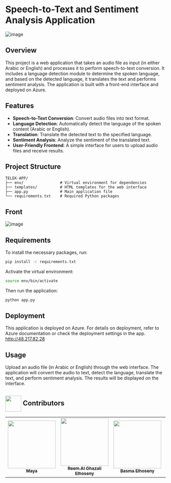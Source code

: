  # Speech-to-Text and Sentiment Analysis Application

![image](https://github.com/user-attachments/assets/f8fa4ac8-c18c-4900-8ca9-603e6aeffe92)



## Overview

This project is a web application that takes an audio file as input (in either Arabic or English) and processes it to perform speech-to-text conversion. It includes a language detection module to determine the spoken language, and based on the detected language, it translates the text and performs sentiment analysis. The application is built with a front-end interface and deployed on Azure.

## Features

- **Speech-to-Text Conversion**: Convert audio files into text format.
- **Language Detection**: Automatically detect the language of the spoken content (Arabic or English).
- **Translation**: Translate the detected text to the specified language.
- **Sentiment Analysis**: Analyze the sentiment of the translated text.
- **User-Friendly Frontend**: A simple interface for users to upload audio files and receive results.


## Project Structure
```
TELEK-APP/
├── env/                # Virtual environment for dependencies
├── templates/          # HTML templates for the web interface
├── app.py              # Main application file
└── requirements.txt    # Required Python packages
```

## Front
![image](https://github.com/user-attachments/assets/29d63ef8-2efb-4541-b396-6248792860cf)


## Requirements

To install the necessary packages, run:

```bash
pip install -r requirements.txt
```

Activate the virtual environment:

```bash
source env/bin/activate
```

Then run the application:

```bash
python app.py
```

## Deployment
This application is deployed on Azure. For details on deployment, refer to Azure documentation or check the deployment settings in the app. http://48.217.82.28


## Usage
Upload an audio file (in Arabic or English) through the web interface.
The application will convert the audio to text, detect the language, translate the text, and perform sentiment analysis.
The results will be displayed on the interface.



<!-- Contributors -->
## <img  align= center width=50px height=50px src="https://media1.giphy.com/media/WFZvB7VIXBgiz3oDXE/giphy.gif?cid=6c09b952tmewuarqtlyfot8t8i0kh6ov6vrypnwdrihlsshb&rid=giphy.gif&ct=s"> Contributors <a id = "contributors"></a>

<!-- Contributors list -->
<table align="center" >
  <tr>
        <td align="center"><a href="https://github.com/MightyMaya"><img src="https://avatars.githubusercontent.com/u/130902434?v=4" width="150px;" alt=""/><br /><sub><b>Maya</b></sub></a><br /></td>
        <td align="center"><a href="https://github.com/Reem463"><img src="https://avatars.githubusercontent.com/u/181993417?v=4" width="150px;" alt=""/><br /><sub><b>Reem Al Ghazali Elhoseny</b></sub></a><br /></td>
        <td align="center"><a href="https://github.com/BasmaElhoseny01"><img src="https://avatars.githubusercontent.com/u/72309546?v=4" width="150px;" alt=""/><br /><sub><b>Basma Elhoseny</b></sub></a><br /></td>
        <td align="center"><a href="https://github.com/MrJouH4"><img src="https://avatars.githubusercontent.com/u/75612905?v=4" width="150px;" alt=""/><br /><sub><b>Youssef Hisham</b></sub></a><br /></td>
        <td align="center"><a href="https://github.com/ZahyElgendy"><img src="https://avatars.githubusercontent.com/u/145224435?v=4" width="150px;" alt=""/><br /><sub><b>Zahy Elgendy</b></sub></a><br /></td>
        <td align="center"><a href="https://github.com/Usama-Mohammed"><img src="https://avatars.githubusercontent.com/u/181756088?v=4" width="150px;" alt=""/><br /><sub><b>Usama Mohammed</b></sub></a><br /></td>
  </tr>
</table>
